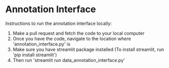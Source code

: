 # Annotation Interface
Instructions to run the annotation interface locally:
1. Make a pull request and fetch the code to your local computer 
2. Once you have the code, navigate to the location where 'annotation_interface.py' is
3. Make sure you have streamlit package installed (To install streamlit, run 'pip install streamlit')
4. Then run 'streamlit run data_annotation_interface.py'